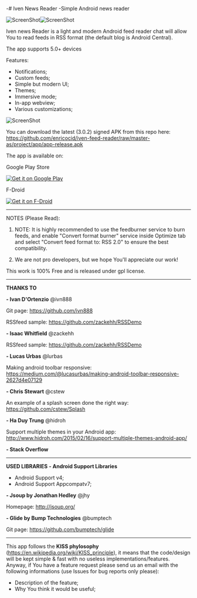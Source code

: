 -# Iven News Reader
 -Simple Android news reader


![ScreenShot](https://raw.githubusercontent.com/enricocid/iven-feed-reader/master-as/art/solid.png)![ScreenShot](https://raw.githubusercontent.com/enricocid/iven-feed-reader/master-as/art/round.png)


Iven news Reader is a light and modern Android feed reader chat will allow You to read feeds in RSS format (the default blog is Android Central).

The app supports 5.0+ devices 



Features: 

- Notifications;
- Custom feeds;
- Simple but modern UI;
- Themes;
- Immersive mode;
- In-app webview;
- Various customizations;

![ScreenShot](https://raw.githubusercontent.com/enricocid/iven-feed-reader/master-as/art/screens2.png)



You can download the latest (3.0.2) signed APK from this repo here: https://github.com/enricocid/iven-feed-reader/raw/master-as/project/app/app-release.apk


The app is available on:

Google Play Store

<a href="https://play.google.com/store/apps/details?id=com.iven.lfflfeedreader">
  <img alt="Get it on Google Play"       src="https://raw.githubusercontent.com/enricocid/Storage-USB/master/art/gplay.png" />
</a>
 
F-Droid
 
<a href="https://f-droid.org/repository/browse/?fdid=com.iven.lfflfeedreader">
  <img alt="Get it on F-Droid"       src="https://raw.githubusercontent.com/enricocid/Storage-USB/master/art/fdroid.png" />
</a>








--------------------
NOTES (Please Read):

1. NOTE: It is highly recommended to use the feedburner service to burn feeds, and enable "Convert format burner" service inside Optimize tab and select "Convert feed format to: RSS 2.0" to ensure the best compatibility.

2. We are not pro developers, but we hope You'll appreciate our work!


This work is 100% Free and is released under gpl license.



-------------
**THANKS TO**

**- Ivan D'Ortenzio**
@ivn888

Git page:
https://github.com/ivn888

RSSfeed sample:
https://github.com/zackehh/RSSDemo

**- Isaac Whitfield**
@zackehh

RSSfeed sample:
https://github.com/zackehh/RSSDemo

**- Lucas Urbas**
@lurbas

Making android toolbar responsive: 
https://medium.com/@lucasurbas/making-android-toolbar-responsive-2627d4e07129

**- Chris Stewart**
@cstew

An example of a splash screen done the right way: 
https://github.com/cstew/Splash

**- Ha Duy Trung**
@hidroh

Support multiple themes in your Android app:
http://www.hidroh.com/2015/02/16/support-multiple-themes-android-app/

**- Stack Overflow**


-------------------
**USED LIBRARIES**
**- Android Support Libraries**
- Android Support v4;
- Android Support Appcompatv7;

**- Jsoup by Jonathan Hedley**
@jhy

Homepage:
http://jsoup.org/

**- Glide by Bump Technologies**
@bumptech

Git page:
https://github.com/bumptech/glide


-------------------
This app follows the **KISS phylosophy** (https://en.wikipedia.org/wiki/KISS_principle), it means that the code/design will be kept simple & fast with no useless implementations/features.
Anyway, if You have a feature request please send us an email with the following informations (use Issues for bug reports only please):

- Description of the feature;
- Why You think it would be useful;
